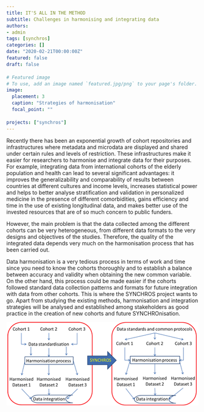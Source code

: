 ```yaml
---
title: IT'S ALL IN THE METHOD
subtitle: Challenges in harmonising and integrating data
authors:
- admin
tags: [synchros]
categories: []
date: "2020-02-21T00:00:00Z"
featured: false
draft: false

# Featured image
# To use, add an image named `featured.jpg/png` to your page's folder. 
image:
  placement: 3
  caption: "Strategies of harmonisation"
  focal_point: ""

projects: ["synchros"]
---
```


Recently there has been an exponential growth of cohort repositories and infrastructures where metadata and microdata are displayed and shared under certain rules and levels of restriction. These infrastructures make it easier for researchers to harmonise and integrate data for their purposes. For example, integrating data from international cohorts of the elderly population and health can lead to several significant advantages: it improves the generalizability and comparability of results between countries at different cultures and income levels, increases statistical power and helps to better analyse stratification and validation in personalized medicine in the presence of different comorbidities, gains efficiency and time in the use of existing longitudinal data, and makes better use of the invested resources that are of so much concern to public funders. 

However, the main problem is that the data collected among the different cohorts can be very heterogeneous, from different data formats to the very designs and objectives of the studies. Therefore, the quality of the integrated data depends very much on the harmonisation process that has been carried out. 

Data harmonisation is a very tedious process in terms of work and time since you need to know the cohorts thoroughly and to establish a balance between accuracy and validity when obtaining the new common variable. On the other hand, this process could be made easier if the cohorts followed standard data collection patterns and formats for future integration with data from other cohorts. This is where the SYNCHROS project wants to go. Apart from studying the existing methods, harmonisation and integration strategies will be analysed and established among stakeholders as good practice in the creation of new cohorts and future SYNCHROnisation.


![png](./featured.png)
